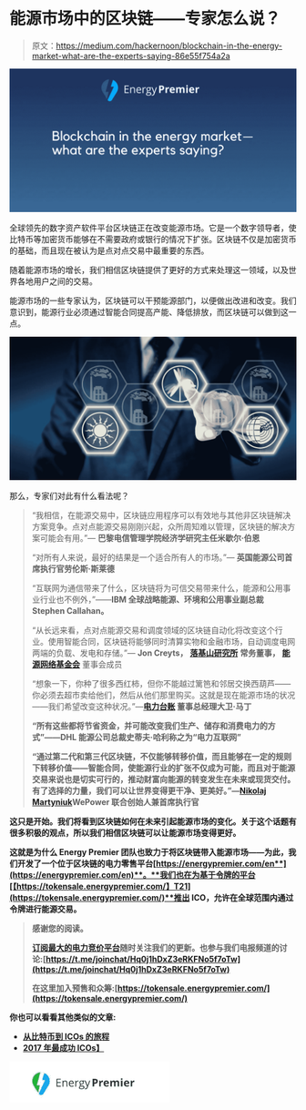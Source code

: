 # 能源市场中的区块链——专家怎么说？

> 原文：<https://medium.com/hackernoon/blockchain-in-the-energy-market-what-are-the-experts-saying-86e55f754a2a>

![](img/172ecc41a21c42c976863b007e9baaee.png)

全球领先的数字资产软件平台区块链正在改变能源市场。它是一个数字领导者，使比特币等加密货币能够在不需要政府或银行的情况下扩张。区块链不仅是加密货币的基础，而且现在被认为是点对点交易中最重要的东西。

随着能源市场的增长，我们相信区块链提供了更好的方式来处理这一领域，以及世界各地用户之间的交易。

能源市场的一些专家认为，区块链可以干预能源部门，以便做出改进和改变。我们意识到，能源行业必须通过智能合同提高产能、降低排放，而区块链可以做到这一点。

![](img/5366c057cb85a5d71b1a4f843140c74c.png)

那么，专家们对此有什么看法呢？

> “我相信，在能源交易中，区块链应用程序可以有效地与其他非区块链解决方案竞争。点对点能源交易刚刚兴起，众所周知难以管理，区块链的解决方案可能会有用。”— **巴黎电信管理学院经济学研究主任米歇尔·伯恩**
> 
> “对所有人来说，最好的结果是一个适合所有人的市场。”— **英国能源公司首席执行官劳伦斯·斯莱德**
> 
> “互联网为通信带来了什么，区块链将为可信交易带来什么，能源和公用事业行业也不例外，”——**IBM 全球战略能源、环境和公用事业副总裁 Stephen Callahan。**
> 
> “从长远来看，点对点能源交易和调度领域的区块链自动化将改变这个行业。使用智能合同，区块链将能够同时清算实物和金融市场，自动调度电网两端的负载、发电和存储。”— **Jon Creyts，** [**落基山研究所**](https://medium.com/u/993dacbe7eb6?source=post_page-----86e55f754a2a--------------------------------) **常务董事，** [**能源网络基金会**](https://medium.com/u/c26b2b6a4a88?source=post_page-----86e55f754a2a--------------------------------) 董事会成员
> 
> “想象一下，你种了很多西红柿，但你不能越过篱笆和邻居交换西葫芦——你必须去超市卖给他们，然后从他们那里购买。这就是现在能源市场的状况——我们希望改变这种状况。”—**[**电力台账**](https://medium.com/u/f83f767f7b7?source=post_page-----86e55f754a2a--------------------------------) 董事总经理大卫·马丁**
> 
> **“所有这些都将节省资金，并可能改变我们生产、储存和消费电力的方式”——**DHL 能源公司总裁史蒂夫·哈利称之为“电力互联网”****
> 
> **“通过第二代和第三代区块链，不仅能够转移价值，而且能够在一定的规则下转移价值——智能合同，使能源行业的扩张不仅成为可能，而且对于能源交易来说也是切实可行的，推动财富向能源的转变发生在未来或现货交付。有了选择的力量，我们可以让世界变得更干净、更美好。”—[Nikolaj Martyniuk](https://medium.com/u/74c927812536?source=post_page-----86e55f754a2a--------------------------------)**WePower 联合创始人兼首席执行官****

**这只是开始。我们将看到区块链如何在未来引起能源市场的变化。关于这个话题有很多积极的观点，所以我们相信区块链可以让能源市场变得更好。**

**这就是为什么 **Energy Premier** 团队也致力于将区块链带入能源市场——为此，我们开发了一个位于区块链的电力零售平台[**https://energypremier.com/en**](https://energypremier.com/en)**。**我们也在为基于令牌的平台[【https://tokensale.energypremier.com/】T21](https://tokensale.energypremier.com/)**推出 ICO，允许在全球范围内通过令牌进行能源交易。****

> ****感谢您的阅读。****
> 
> ****[订阅最大的电力竞价平台](/@energypremier)随时关注我们的更新。也参与我们电报频道的讨论:[https://t.me/joinchat/Hq0j1hDxZ3eRKFNo5f7oTw](https://t.me/joinchat/Hq0j1hDxZ3eRKFNo5f7oTw)****
> 
> ****在这里加入预售和众筹:[https://tokensale.energypremier.com/](https://tokensale.energypremier.com/)****

****你也可以看看其他类似的文章:****

*   ****[从比特币到 ICOs 的旅程](/@EnergyPremier/the-journey-from-bitcoin-to-icos-c37deca6e4db)****
*   ****[2017 年最成功 ICOs】](/@EnergyPremier/the-most-successful-icos-of-2017-93b11307e1b6)****

****![](img/b3b8ba99c83d8703e3768dd7fa3fae3d.png)****